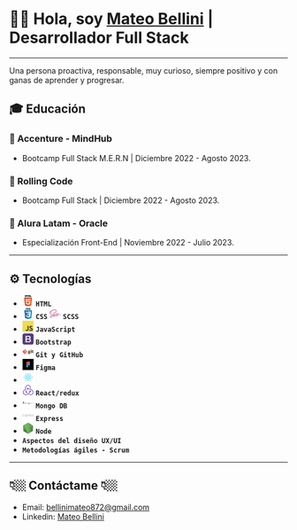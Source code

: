 # 👋🏼 Hola, soy [Mateo Bellini](https://www.linkedin.com/in/mateo-bellini) | Desarrollador Full Stack

---

Una persona proactiva, responsable, muy curioso, siempre positivo y con ganas de aprender y progresar.

## 🎓 Educación

### 💎 Accenture - MindHub

* Bootcamp Full Stack M.E.R.N | Diciembre 2022 - Agosto 2023.

### 💎 Rolling Code

* Bootcamp Full Stack | Diciembre 2022 - Agosto 2023.

### 💎 Alura Latam - Oracle

* Especialización Front-End | Noviembre 2022 - Julio 2023.

---

## ⚙ Tecnologías

- <code><img height="20" alt="html" src="https://raw.githubusercontent.com/github/explore/80688e429a7d4ef2fca1e82350fe8e3517d3494d/topics/html/html.png"></code>
**`HTML`**
- <code><img height="20" alt="css" src="https://raw.githubusercontent.com/github/explore/80688e429a7d4ef2fca1e82350fe8e3517d3494d/topics/css/css.png"></code>
**`CSS`**
  <code><img height="20" alt="scss" src="https://raw.githubusercontent.com/github/explore/80688e429a7d4ef2fca1e82350fe8e3517d3494d/topics/sass/sass.png"></code>
**`SCSS`**
- <code><img height="20" alt="javascript" src="https://raw.githubusercontent.com/github/explore/80688e429a7d4ef2fca1e82350fe8e3517d3494d/topics/javascript/javascript.png"></code> 
**`JavaScript`**
- <code><img height="20" alt="bootstrap" src="https://raw.githubusercontent.com/github/explore/80688e429a7d4ef2fca1e82350fe8e3517d3494d/topics/bootstrap/bootstrap.png"></code> 
**`Bootstrap`**
- <code><img height="20" alt="git" src="https://raw.githubusercontent.com/github/explore/80688e429a7d4ef2fca1e82350fe8e3517d3494d/topics/git/git.png"></code>
**`Git y GitHub`**
- <code><img height="20" alt="figma" src="https://raw.githubusercontent.com/github/explore/c11a2f70ac8a0e93b55f17e7e3c02a32d1612783/topics/figma/figma.png"></code>
**`Figma`**
- <code><img height="20" alt="figma" src="https://raw.githubusercontent.com/github/explore/80688e429a7d4ef2fca1e82350fe8e3517d3494d/topics/react/react.png"></code>
- <code><img height="20" alt="figma" src="https://raw.githubusercontent.com/github/explore/80688e429a7d4ef2fca1e82350fe8e3517d3494d/topics/redux/redux.png"></code>
**`React/redux`**
- <code><img height="20" alt="figma" src="https://raw.githubusercontent.com/github/explore/80688e429a7d4ef2fca1e82350fe8e3517d3494d/topics/mongodb/mongodb.png"></code>
**`Mongo DB`**
- <code><img height="20" alt="figma" src="https://raw.githubusercontent.com/github/explore/80688e429a7d4ef2fca1e82350fe8e3517d3494d/topics/express/express.png"></code>
**`Express`**
- <code><img height="20" alt="figma" src="https://raw.githubusercontent.com/github/explore/80688e429a7d4ef2fca1e82350fe8e3517d3494d/topics/nodejs/nodejs.png"></code>
**`Node`**
- **`Aspectos del diseño UX/UI`**
- **`Metodologías ágiles - Scrum`**

---

## 👇🏼 Contáctame 👇🏼

* Email: bellinimateo872@gmail.com
* Linkedin: [Mateo Bellini](https://www.linkedin.com/in/mateo-bellini)
